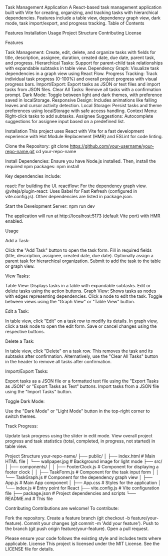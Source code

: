 Task Management Application
A React-based task management application built with Vite for creating, organizing, and tracking tasks with hierarchical dependencies. Features include a table view, dependency graph view, dark mode, task import/export, and progress tracking.
Table of Contents

Features
Installation
Usage
Project Structure
Contributing
License

Features

Task Management: Create, edit, delete, and organize tasks with fields for title, description, assignee, duration, created date, due date, parent task, and progress.
Hierarchical Tasks: Support for parent-child task relationships with expandable subtasks in table view.
Dependency Graph: Visualize task dependencies in a graph view using React Flow.
Progress Tracking: Track individual task progress (0-100%) and overall project progress with visual progress bars.
Import/Export: Export tasks as JSON or text files and import tasks from JSON files.
Clear All Tasks: Remove all tasks with a confirmation prompt.
Dark Mode: Toggle between light and dark themes, with preference saved in localStorage.
Responsive Design: Includes animations like falling leaves and cursor activity detection.
Local Storage: Persist tasks and theme preferences using localStorage with safe access handling.
Context Menu: Right-click tasks to add subtasks.
Assignee Suggestions: Autocomplete suggestions for assignee input based on a predefined list.

Installation
This project uses React with Vite for a fast development experience with Hot Module Replacement (HMR) and ESLint for code linting.

Clone the Repository:
git clone https://github.com/your-username/your-repo-name.git
cd your-repo-name


Install Dependencies: Ensure you have Node.js installed. Then, install the required npm packages:
npm install

Key dependencies include:

react: For building the UI.
reactflow: For the dependency graph view.
@vitejs/plugin-react: Uses Babel for Fast Refresh (configured in vite.config.js).
Other dependencies are listed in package.json.


Start the Development Server:
npm run dev

The application will run at http://localhost:5173 (default Vite port) with HMR enabled.


Usage

Add a Task:

Click the "Add Task" button to open the task form.
Fill in required fields (title, description, assignee, created date, due date).
Optionally assign a parent task for hierarchical organization.
Submit to add the task to the table or graph view.


View Tasks:

Table View: Displays tasks in a table with expandable subtasks. Edit or delete tasks using the action buttons.
Graph View: Shows tasks as nodes with edges representing dependencies. Click a node to edit the task.
Toggle between views using the "Graph View" or "Table View" button.


Edit a Task:

In table view, click "Edit" on a task row to modify its details.
In graph view, click a task node to open the edit form.
Save or cancel changes using the respective buttons.


Delete a Task:

In table view, click "Delete" on a task row. This removes the task and its subtasks after confirmation.
Alternatively, use the "Clear All Tasks" button in the header to remove all tasks after confirmation.


Import/Export Tasks:

Export tasks as a JSON file or a formatted text file using the "Export Tasks as JSON" or "Export Tasks as Text" buttons.
Import tasks from a JSON file using the "Import Tasks" button.


Toggle Dark Mode:

Use the "Dark Mode" or "Light Mode" button in the top-right corner to switch themes.


Track Progress:

Update task progress using the slider in edit mode.
View overall project progress and task statistics (total, completed, in progress, not started) in table view.



Project Structure
your-repo-name/
├── public/
│   ├── index.html        # Main HTML file
│   └── wallpaper.jpg     # Background image for light mode
├── src/
│   ├── components/
│   │   ├── FooterClock.js  # Component for displaying a footer clock
│   │   ├── TaskForm.js     # Component for the task input form
│   │   └── TaskGraph.js    # Component for the dependency graph view
│   ├── App.js            # Main App component
│   ├── App.css           # Styles for the application
│   └── index.js          # Entry point for React
├── vite.config.js        # Vite configuration file
├── package.json          # Project dependencies and scripts
└── README.md             # This file

Contributing
Contributions are welcome! To contribute:

Fork the repository.
Create a feature branch (git checkout -b feature/your-feature).
Commit your changes (git commit -m 'Add your feature').
Push to the branch (git push origin feature/your-feature).
Open a pull request.

Please ensure your code follows the existing style and includes tests where applicable.
License
This project is licensed under the MIT License. See the LICENSE file for details.
